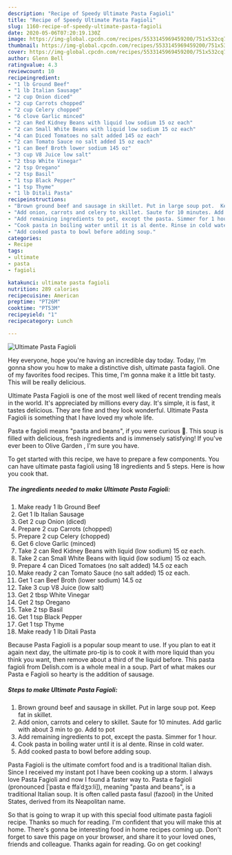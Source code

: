 ```yaml
---
description: "Recipe of Speedy Ultimate Pasta Fagioli"
title: "Recipe of Speedy Ultimate Pasta Fagioli"
slug: 1160-recipe-of-speedy-ultimate-pasta-fagioli
date: 2020-05-06T07:20:19.130Z
image: https://img-global.cpcdn.com/recipes/5533145969459200/751x532cq70/ultimate-pasta-fagioli-recipe-main-photo.jpg
thumbnail: https://img-global.cpcdn.com/recipes/5533145969459200/751x532cq70/ultimate-pasta-fagioli-recipe-main-photo.jpg
cover: https://img-global.cpcdn.com/recipes/5533145969459200/751x532cq70/ultimate-pasta-fagioli-recipe-main-photo.jpg
author: Glenn Bell
ratingvalue: 4.3
reviewcount: 10
recipeingredient:
- "1 lb Ground Beef"
- "1 lb Italian Sausage"
- "2 cup Onion diced"
- "2 cup Carrots chopped"
- "2 cup Celery chopped"
- "6 clove Garlic minced"
- "2 can Red Kidney Beans with liquid low sodium 15 oz each"
- "2 can Small White Beans with liquid low sodium 15 oz each"
- "4 can Diced Tomatoes no salt added 145 oz each"
- "2 can Tomato Sauce no salt added 15 oz each"
- "1 can Beef Broth lower sodium 145 oz"
- "3 cup V8 Juice low salt"
- "2 tbsp White Vinegar"
- "2 tsp Oregano"
- "2 tsp Basil"
- "1 tsp Black Pepper"
- "1 tsp Thyme"
- "1 lb Ditali Pasta"
recipeinstructions:
- "Brown ground beef and sausage in skillet. Put in large soup pot.  Keep fat in skillet."
- "Add onion, carrots and celery to skillet. Saute for 10 minutes. Add garlic with about 3 min to go. Add to pot"
- "Add remaining ingredients to pot, except the pasta. Simmer for 1 hour."
- "Cook pasta in boiling water until it is al dente. Rinse in cold water."
- "Add cooked pasta to bowl before adding soup."
categories:
- Recipe
tags:
- ultimate
- pasta
- fagioli

katakunci: ultimate pasta fagioli 
nutrition: 289 calories
recipecuisine: American
preptime: "PT26M"
cooktime: "PT53M"
recipeyield: "1"
recipecategory: Lunch

---
```



![Ultimate Pasta Fagioli](https://img-global.cpcdn.com/recipes/5533145969459200/751x532cq70/ultimate-pasta-fagioli-recipe-main-photo.jpg)

Hey everyone, hope you're having an incredible day today. Today, I'm gonna show you how to make a distinctive dish, ultimate pasta fagioli. One of my favorites food recipes. This time, I'm gonna make it a little bit tasty. This will be really delicious.

Ultimate Pasta Fagioli is one of the most well liked of recent trending meals in the world. It's appreciated by millions every day. It's simple, it is fast, it tastes delicious. They are fine and they look wonderful. Ultimate Pasta Fagioli is something that I have loved my whole life.

Pasta e fagioli means &#34;pasta and beans&#34;, if you were curious 🙂. This soup is filled with delicious, fresh ingredients and is immensely satisfying! If you&#39;ve ever been to Olive Garden , I&#39;m sure you have.


To get started with this recipe, we have to prepare a few components. You can have ultimate pasta fagioli using 18 ingredients and 5 steps. Here is how you cook that.

<!--inarticleads1-->

##### The ingredients needed to make Ultimate Pasta Fagioli:

1. Make ready 1 lb Ground Beef
1. Get 1 lb Italian Sausage
1. Get 2 cup Onion (diced)
1. Prepare 2 cup Carrots (chopped)
1. Prepare 2 cup Celery (chopped)
1. Get 6 clove Garlic (minced)
1. Take 2 can Red Kidney Beans with liquid (low sodium) 15 oz each.
1. Take 2 can Small White Beans with liquid (low sodium) 15 oz each.
1. Prepare 4 can Diced Tomatoes (no salt added) 14.5 oz each
1. Make ready 2 can Tomato Sauce (no salt added) 15 oz each.
1. Get 1 can Beef Broth (lower sodium) 14.5 oz
1. Take 3 cup V8 Juice (low salt)
1. Get 2 tbsp White Vinegar
1. Get 2 tsp Oregano
1. Take 2 tsp Basil
1. Get 1 tsp Black Pepper
1. Get 1 tsp Thyme
1. Make ready 1 lb Ditali Pasta


Because Pasta Fagioli is a popular soup meant to use. If you plan to eat it again next day, the ultimate pro-tip is to cook it with more liquid than you think you want, then remove about a third of the liquid before. This pasta fagioli from Delish.com is a whole meal in a soup. Part of what makes our Pasta e Fagioli so hearty is the addition of sausage. 

<!--inarticleads2-->

##### Steps to make Ultimate Pasta Fagioli:

1. Brown ground beef and sausage in skillet. Put in large soup pot.  Keep fat in skillet.
1. Add onion, carrots and celery to skillet. Saute for 10 minutes. Add garlic with about 3 min to go. Add to pot
1. Add remaining ingredients to pot, except the pasta. Simmer for 1 hour.
1. Cook pasta in boiling water until it is al dente. Rinse in cold water.
1. Add cooked pasta to bowl before adding soup.


Pasta Fagioli is the ultimate comfort food and is a traditional Italian dish. Since I received my instant pot I have been cooking up a storm. I always love Pasta Fagioli and now I found a faster way to. Pasta e fagioli (pronounced [ˈpasta e ffaˈdʒɔːli]), meaning &#34;pasta and beans&#34;, is a traditional Italian soup. It is often called pasta fasul (fazool) in the United States, derived from its Neapolitan name. 

So that is going to wrap it up with this special food ultimate pasta fagioli recipe. Thanks so much for reading. I'm confident that you will make this at home. There's gonna be interesting food in home recipes coming up. Don't forget to save this page on your browser, and share it to your loved ones, friends and colleague. Thanks again for reading. Go on get cooking!
